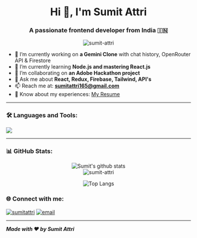 <h1 align="center">Hi 👋, I'm Sumit Attri</h1>
<h3 align="center">A passionate frontend developer from India 🇮🇳</h3>

<p align="center">
  <img src="https://komarev.com/ghpvc/?username=sumit-attri&label=Profile%20views&color=0e75b6&style=flat" alt="sumit-attri" />
</p>

- 🔭 I’m currently working on **a Gemini Clone** with chat history, OpenRouter API & Firestore  
- 🌱 I’m currently learning **Node.js and mastering React.js**  
- 👯 I’m collaborating on **an Adobe Hackathon project**  
- 💬 Ask me about **React, Redux, Firebase, Tailwind, API's**  
- 📫 Reach me at: **sumitattri165@gmail.com**  
- 📄 Know about my experiences: [My Resume](https://drive.google.com/file/d/1WirRPCUpJ9hQdvNw2VD0u7wrUcckphP2/view?usp=sharing)

---

### 🛠️ Languages and Tools:

<p align="left">
  <img src="https://skillicons.dev/icons?i=html,css,js,react,redux,tailwind,firebase,vercel,git,github,cpp" />
</p>

---

### 📊 GitHub Stats:

<p align="center">
  <img src="https://github-readme-stats.vercel.app/api?username=SumiAttri&show_icons=true&theme=radical" alt="Sumit's github stats" />
  <br />
  <img src="https://github-readme-streak-stats.herokuapp.com/?user=SumiAttri&theme=radical" alt="sumit-attri" />
</p>
<p align="center">
  <img src="https://github-readme-stats.vercel.app/api/top-langs/?username=SumiAttri&layout=compact&theme=blueberry&langs_count=8" alt="Top Langs" />
</p>

### 🌐 Connect with me:

<p align="left">
  <a href="https://linkedin.com/in/sumit-attri" target="blank"><img align="center" src="https://skillicons.dev/icons?i=linkedin" alt="sumitattri" /></a>
  <a href="mailto:sumitattri165@gmail.com" target="blank"><img align="center" src="https://skillicons.dev/icons?i=gmail" alt="email" /></a>
</p>

---

_**Made with ❤️ by Sumit Attri**_
